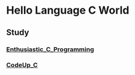 # Hello Language C World

## Study
### [Enthusiastic_C_Programming](./Enthusiastic_C_programming/README.md)
### [CodeUp_C](./CodeUp_C/README.md)
